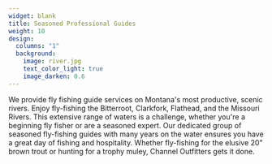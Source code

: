 ```yaml
---
widget: blank
title: Seasoned Professional Guides
weight: 10
design:
  columns: "1"
  background:
    image: river.jpg
    text_color_light: true
    image_darken: 0.6
---
```


We provide fly fishing guide services on Montana's most productive, scenic rivers. Enjoy fly-fishing the Bitterroot, Clarkfork, Flathead, and the Missouri Rivers. This extensive range of waters is a challenge, whether you're a beginning fly fisher or are a seasoned expert. Our dedicated group of seasoned fly-fishing guides with many years on the water ensures you have a great day of fishing and hospitality. Whether fly-fishing for the elusive 20" brown trout or hunting for a trophy muley, Channel Outfitters gets it done.
